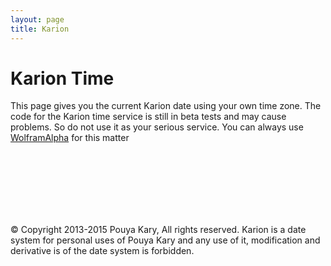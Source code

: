 ```yaml
---
layout: page
title: Karion
---
```


# Karion Time 

This page gives you the current Karion date using your own time zone. The code for the Karion time service is still in beta tests and may cause problems. So do not use it as your serious service. You can always use [WolframAlpha](http://www.wolframalpha.com/input/?i=1996%2F01%2F08) for this matter


<br><br><br>
<center>
<script>
var now = new Date();
var myBirth = new Date('01/08/1996');
var karion = daysBetween(myBirth, now);

var years = Math.floor( karion / 365 );
var months = Math.floor((karion - years * 365) / 30);
var days = Math.floor((karion - years * 365 - months * 30) - 5);

document.write(karion + "." + years + "." + months + "." + days);

function daysBetween(first, second) {

    var one = new Date(first.getFullYear(), first.getMonth(), first.getDate());
    var two = new Date(second.getFullYear(), second.getMonth(), second.getDate());

    // Do the math.
    var millisecondsPerDay = 1000 * 60 * 60 * 24;
    var millisBetween = two.getTime() - one.getTime();
    var days = millisBetween / millisecondsPerDay;

    // Round down.
    return Math.floor(days);
}
</script>
</center>

<br><br><br>
&copy; Copyright 2013-2015 Pouya Kary, All rights reserved. Karion is a date system for personal uses of Pouya Kary and any use of it, modification and derivative is of the date system is forbidden.